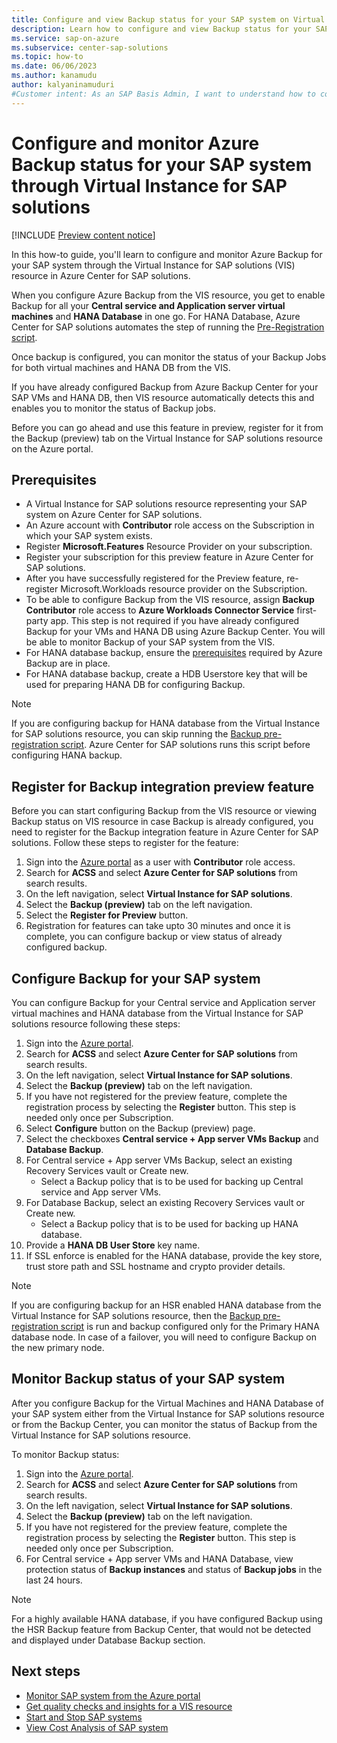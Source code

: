 ```yaml
---
title: Configure and view Backup status for your SAP system on Virtual Instance for SAP solutions (preview)
description: Learn how to configure and view Backup status for your SAP system through the Virtual Instance for SAP solutions (VIS) resource in Azure Center for SAP solutions.
ms.service: sap-on-azure
ms.subservice: center-sap-solutions
ms.topic: how-to
ms.date: 06/06/2023
ms.author: kanamudu
author: kalyaninamuduri
#Customer intent: As an SAP Basis Admin, I want to understand how to configure backup for my SAP system and monitor it to ensure backups are running as expected.
---
```


# Configure and monitor Azure Backup status for your SAP system through Virtual Instance for SAP solutions

[!INCLUDE [Preview content notice](./includes/preview.md)]

In this how-to guide, you'll learn to configure and monitor Azure Backup for your SAP system through the Virtual Instance for SAP solutions (VIS) resource in Azure Center for SAP solutions.

When you configure Azure Backup from the VIS resource, you get to enable Backup for all your **Central service and Application server virtual machines** and **HANA Database** in one go. For HANA Database, Azure Center for SAP solutions automates the step of running the [Pre-Registration script](/azure/backup/tutorial-backup-sap-hana-db#what-the-pre-registration-script-does).

Once backup is configured, you can monitor the status of your Backup Jobs for both virtual machines and HANA DB from the VIS.

If you have already configured Backup from Azure Backup Center for your SAP VMs and HANA DB, then VIS resource automatically detects this and enables you to monitor the status of Backup jobs.

Before you can go ahead and use this feature in preview, register for it from the Backup (preview) tab on the Virtual Instance for SAP solutions resource on the Azure portal.

## Prerequisites
- A Virtual Instance for SAP solutions resource representing your SAP system on Azure Center for SAP solutions.
- An Azure account with **Contributor** role access on the Subscription in which your SAP system exists.
- Register **Microsoft.Features** Resource Provider on your subscription. 
- Register your subscription for this preview feature in Azure Center for SAP solutions.
- After you have successfully registered for the Preview feature, re-register Microsoft.Workloads resource provider on the Subscription.
- To be able to configure Backup from the VIS resource, assign **Backup Contributor** role access to **Azure Workloads Connector Service** first-party app. This step is not required if you have already configured Backup for your VMs and HANA DB using Azure Backup Center. You will be able to monitor Backup of your SAP system from the VIS. 
- For HANA database backup, ensure the [prerequisites](https://learn.microsoft.com/azure/backup/tutorial-backup-sap-hana-db#prerequisites) required by Azure Backup are in place.
- For HANA database backup, create a HDB Userstore key that will be used for preparing HANA DB for configuring Backup. 

> [!NOTE]
> If you are configuring backup for HANA database from the Virtual Instance for SAP solutions resource, you can skip running the [Backup pre-registration script](https://learn.microsoft.com/azure/backup/tutorial-backup-sap-hana-db#what-the-pre-registration-script-does). Azure Center for SAP solutions runs this script before configuring HANA backup.

## Register for Backup integration preview feature
Before you can start configuring Backup from the VIS resource or viewing Backup status on VIS resource in case Backup is already configured, you need to register for the Backup integration feature in Azure Center for SAP solutions. Follow these steps to register for the feature:

1. Sign into the [Azure portal](https://portal.azure.com) as a user with **Contributor** role access.
2. Search for **ACSS** and select **Azure Center for SAP solutions** from search results.
3. On the left navigation, select **Virtual Instance for SAP solutions**.
4. Select the **Backup (preview)** tab on the left navigation.
5. Select the **Register for Preview** button.
6. Registration for features can take upto 30 minutes and once it is complete, you can configure backup or view status of already configured backup. 

## Configure Backup for your SAP system
You can configure Backup for your Central service and Application server virtual machines and HANA database from the Virtual Instance for SAP solutions resource following these steps:

1. Sign into the [Azure portal](https://portal.azure.com).
2. Search for **ACSS** and select **Azure Center for SAP solutions** from search results.
3. On the left navigation, select **Virtual Instance for SAP solutions**.
4. Select the **Backup (preview)** tab on the left navigation.
5. If you have not registered for the preview feature, complete the registration process by selecting the **Register** button. This step is needed only once per Subscription. 
6. Select **Configure** button on the Backup (preview) page.
7. Select the checkboxes **Central service + App server VMs Backup** and **Database Backup**.
8. For Central service + App server VMs Backup, select an existing Recovery Services vault or Create new.
   - Select a Backup policy that is to be used for backing up Central service and App server VMs.
9. For Database Backup, select an existing Recovery Services vault or Create new.
   - Select a Backup policy that is to be used for backing up HANA database.
10. Provide a **HANA DB User Store** key name.
11. If SSL enforce is enabled for the HANA database, provide the key store, trust store path and SSL hostname and crypto provider details.

> [!NOTE]
> If you are configuring backup for an HSR enabled HANA database from the Virtual Instance for SAP solutions resource, then the [Backup pre-registration script](https://learn.microsoft.com/azure/backup/tutorial-backup-sap-hana-db#what-the-pre-registration-script-does) is run and backup configured only for the Primary HANA database node. In case of a failover, you will need to configure Backup on the new primary node.

## Monitor Backup status of your SAP system
After you configure Backup for the Virtual Machines and HANA Database of your SAP system either from the Virtual Instance for SAP solutions resource or from the Backup Center, you can monitor the status of Backup from the Virtual Instance for SAP solutions resource.

To monitor Backup status:
1. Sign into the [Azure portal](https://portal.azure.com).
2. Search for **ACSS** and select **Azure Center for SAP solutions** from search results.
3. On the left navigation, select **Virtual Instance for SAP solutions**.
4. Select the **Backup (preview)** tab on the left navigation.
5. If you have not registered for the preview feature, complete the registration process by selecting the **Register** button. This step is needed only once per Subscription.
6. For Central service + App server VMs and HANA Database, view protection status of **Backup instances** and status of **Backup jobs** in the last 24 hours.

> [!NOTE]
> For a highly available HANA database, if you have configured Backup using the HSR Backup feature from Backup Center, that would not be detected and displayed under Database Backup section.

## Next steps
- [Monitor SAP system from the Azure portal](monitor-portal.md)
- [Get quality checks and insights for a VIS resource](get-quality-checks-insights.md)
- [Start and Stop SAP systems](start-stop-sap-systems.md)
- [View Cost Analysis of SAP system](view-cost-analysis.md)
